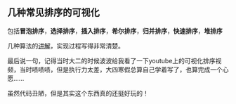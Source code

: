 ## 几种常见排序的可视化

包括**冒泡排序**，**选择排序**，**插入排序**，**希尔排序**，**归并排序**，**快速排序**，**堆排序**

几种算法的[讲解](http://wuchong.me/blog/2014/02/09/algorithm-sort-summary/)，实现过程写得非常清楚。

最后说一句，记得当时大二的时候波波给我看了一下youtube上的可视化排序视频，当时啧啧啧，但是执行力太差，大四寒假总算自己学着写了，也算完成一个心愿……

虽然代码丑陋，但是其实这个东西真的还挺好玩的！
